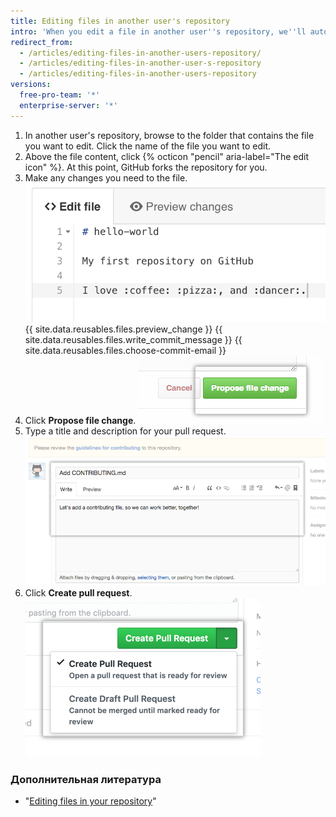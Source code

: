 ```yaml
---
title: Editing files in another user's repository
intro: 'When you edit a file in another user''s repository, we''ll automatically [fork the repository](/articles/fork-a-repo) and [open a pull request](/articles/creating-a-pull-request) for you.'
redirect_from:
  - /articles/editing-files-in-another-users-repository/
  - /articles/editing-files-in-another-user-s-repository
  - /articles/editing-files-in-another-users-repository
versions:
  free-pro-team: '*'
  enterprise-server: '*'
---
```


1. In another user's repository, browse to the folder that contains the file you want to edit. Click the name of the file you want to edit.
2. Above the file content, click {% octicon "pencil" aria-label="The edit icon" %}. At this point, GitHub forks the repository for you.
3. Make any changes you need to the file. ![New content in file](/assets/images/help/repository/edit-readme-light.png)
{{ site.data.reusables.files.preview_change }}
{{ site.data.reusables.files.write_commit_message }}
{{ site.data.reusables.files.choose-commit-email }}
6. Click **Propose file change**. ![Commit Changes button](/assets/images/help/repository/propose_file_change_button.png)
7. Type a title and description for your pull request. ![Pull Request description page](/assets/images/help/pull_requests/pullrequest-description.png)
8. Click **Create pull request**. ![Pull Request button](/assets/images/help/pull_requests/pullrequest-send.png)

### Дополнительная литература

* "[Editing files in your repository](/articles/editing-files-in-your-repository)"
